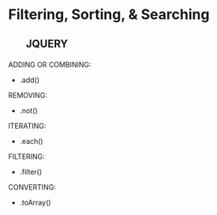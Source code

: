 # Filtering, Sorting, & Searching

## <ul>JQUERY</ul>

ADDING OR COMBINING:
- .add()

REMOVING:
- .not()

ITERATING:
- .each()

FILTERING:
- .filter()

CONVERTING:
- .toArray()


